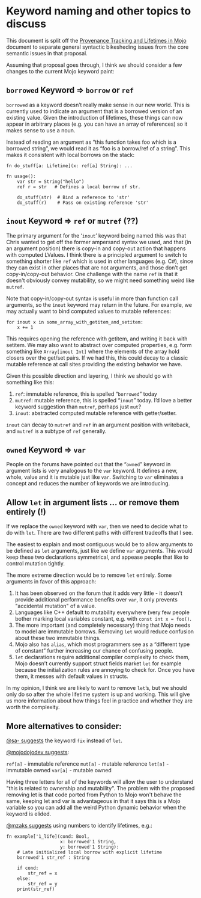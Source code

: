 # Keyword naming and other topics to discuss

This document is split off the [Provenance Tracking and Lifetimes in
Mojo](lifetimes-and-provenance.md) document to separate general syntactic
bikesheding issues from the core semantic issues in that proposal.

Assuming that proposal goes through, I think we should consider a few changes to
the current Mojo keyword paint:

## `borrowed` Keyword => `borrow` or `ref`

`borrowed` as a keyword doesn’t really make sense in our new world.  This is currently used to indicate an argument that is a borrowed version of an existing value.  Given the introduction of lifetimes, these things can now appear in arbitrary places (e.g. you can have an array of references) so it makes sense to use a noun.

Instead of reading an argument as “this function takes foo which is a borrowed string”, we would read it as “foo is a borrow/ref of a string”.  This makes it consistent with local borrows on the stack:

```mojo
fn do_stuff[a: Lifetime](x: ref[a] String): ...

fn usage():
    var str = String("hello")
    ref r = str   # Defines a local borrow of str.

    do_stuff(str)  # Bind a reference to 'str'
    do_stuff(r)    # Pass on existing reference 'str'
```

## `inout` Keyword => `ref` or `mutref` (??)

The primary argument for the ‘`inout`’ keyword being named this was that Chris
wanted to get off the former ampersand syntax we used, and that (in an argument
position) there is copy-in and copy-out action that happens with computed
LValues.  I think there is a principled argument to switch to something shorter
like `ref` which is used in other languages (e.g. C#), since they can exist in
other places that are not arguments, and those don’t get copy-in/copy-out
behavior.  One challenge with the name `ref` is that it doesn't obviously
convey mutability, so we might need something weird like `mutref`.

Note that copy-in/copy-out syntax is useful in more than function call
arguments, so the `inout` keyword may return in the future.  For example, we may
actually want to bind computed values to mutable references:

```mojo
for inout x in some_array_with_getitem_and_setitem:
    x += 1
```

This requires opening the reference with getitem, and writing it back with
setitem. We may also want to abstract over computed properties, e.g. form
something like `Array[inout Int]` where the elements of the array hold closers
over the get/set pairs.  If we had this, this could decay to a classic mutable
reference at call sites providing the existing behavior we have.

Given this possible direction and layering, I think we should go with something
like this:

1. `ref`: immutable reference, this is spelled “`borrowed`” today
2. `mutref`: mutable reference, this is spelled “`inout`” today. I’d love a better keyword suggestion than `mutref`, perhaps just `mut`?
3. `inout`: abstracted computed mutable reference with getter/setter.

`inout` can decay to `mutref` and `ref` in an argument position with writeback,
and `mutref` is a subtype of `ref` generally.

## `owned` Keyword => `var`

People on the forums have pointed out that the “`owned`” keyword in argument lists is very analogous to the `var` keyword.  It defines a new, whole, value and it is mutable just like `var`.  Switching to `var` eliminates a concept and reduces the number of keywords we are introducing.

## Allow `let` in argument lists ... or remove them entirely (!)

If we replace the `owned` keyword with `var`, then we need to decide what to do
with `let`.  There are two different paths with different tradeoffs that I see.

The easiest to explain and most contiguous would be to allow arguments to be
defined as `let` arguments, just like we define `var` arguments.  This would
keep these two declarations symmetrical, and appease people that like to control
mutation tightly.

The more extreme direction would be to remove `let` entirely.  Some arguments
in favor of this approach:

1. It has been observed on the forum that it adds very little - it doesn't
   provide additional performance benefits over `var`, it only prevents
   "accidental mutation" of a value.
2. Languages like C++ default to mutability everywhere (very few people bother
   marking local variables constant, e.g. with `const int x = foo()`.
3. The more important (and completely necessary) thing that Mojo needs to model
   are immutable borrows.  Removing `let` would reduce confusion about these two
   immutable things.
4. Mojo also has `alias`, which most programmers see as a “different type of
   constant” further increasing our chance of confusing people.
5. `let` declarations require additional compiler complexity to check them, Mojo
   doesn’t currently support struct fields market `let` for example because the
   initialization rules are annoying to check for.  Once you have them, it
   messes with default values in structs.

In my opinion, I think we are likely to want to remove `let`’s, but we should
only do so after the whole lifetime system is up and working.  This will give us
more information about how things feel in practice and whether they are worth
the complexity.

## More alternatives to consider:

[@sa- suggests](https://github.com/modularml/mojo/discussions/338#discussioncomment-6104926) the keyword `fix` instead of `let`.

[@mojodojodev suggests](https://github.com/modularml/mojo/discussions/338#discussioncomment-6105688):

`ref[a]` - immutable reference
`mut[a]` - mutable reference
`let[a]` - immutable owned
`var[a]` - mutable owned

Having three letters for all of the keywords will allow the user to understand
"this is related to ownership and mutability". The problem with the proposed removing let is that code ported from Python to Mojo won't behave the same, keeping let and var is advantageous in that it says this is a Mojo variable so you can add all the weird Python dynamic behavior when the keyword is elided.

[@mzaks suggests](https://github.com/modularml/mojo/discussions/338#discussioncomment-6134220) using numbers to identify lifetimes, e.g.:

```
fn example['1_life](cond: Bool,
                    x: borrowed'1 String,
                    y: borrowed'1 String):
    # Late initialized local borrow with explicit lifetime
    borrowed'1 str_ref : String

    if cond:
        str_ref = x
    else:
      	str_ref = y
    print(str_ref)
```
